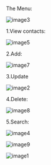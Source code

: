 
The Menu:

![image3](https://github.com/pocatalin/phone-agenda-c/assets/32682232/34e930a8-b026-473b-8fcc-3448a040f7e9)

1.View contacts:

![image5](https://github.com/pocatalin/phone-agenda-c/assets/32682232/a87856dd-2912-4de1-954b-d7616644e2de)

2.Add:

![image7](https://github.com/pocatalin/phone-agenda-c/assets/32682232/e41adc9f-9672-4050-b2cb-d99af3a8fca5)

3.Update

![image2](https://github.com/pocatalin/phone-agenda-c/assets/32682232/874f9b1d-7d0c-47ae-be9f-f5eb6b3ca090)

4.Delete:

![image8](https://github.com/pocatalin/phone-agenda-c/assets/32682232/2a021576-3e33-4c9a-87d7-2cfb6a5bf622)

5.Search:

![image4](https://github.com/pocatalin/phone-agenda-c/assets/32682232/446c165a-41a4-477c-88b9-8615e1536b05)

![image9](https://github.com/pocatalin/phone-agenda-c/assets/32682232/37c228ea-2931-431d-a31b-61617442b0ce)

![image1](https://github.com/pocatalin/phone-agenda-c/assets/32682232/5a4059b9-0094-453e-82d3-26caf797ea19)
